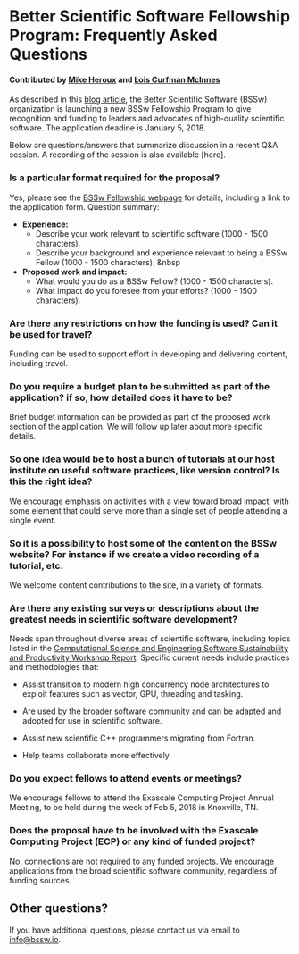 # Better Scientific Software Fellowship Program: Frequently Asked Questions

#### Contributed by [Mike Heroux](https://github.com/maherou) and [Lois Curfman McInnes](https://github.com/curfman)

As described in this [blog article](https://bssw.io/blog_posts/applications-open-for-new-bssw-fellowship-program-q-a-webinar-on-dec-12-2017), the Better Scientific Software (BSSw) organization is launching a new BSSw Fellowship Program to give recognition and funding to leaders and advocates of high-quality scientific software.  The application deadine is January 5, 2018.

Below are questions/answers that summarize discussion in a recent Q&A session.  A recording of the session is also available [here].

### Is a particular format required for the proposal?

Yes, please see the [BSSw Fellowship webpage](https://bssw.io/pages/bssw-fellowship-program) for details, including a link to the application form.  Question summary:
  - **Experience:**
    - Describe your work relevant to scientific software (1000 - 1500 characters).
    - Describe your background and experience relevant to being a BSSw Fellow (1000 - 1500 characters).
&nbsp
  - **Proposed work and impact:**
    - What would you do as a BSSw Fellow? (1000 - 1500 characters).
    - What impact do you foresee from your efforts? (1000 - 1500 characters).

### Are there any restrictions on how the funding is used? Can it be used for travel?

Funding can be used to support effort in developing and delivering content, including travel.

### Do you require a budget plan to be submitted as part of the application? if so, how detailed does it have to be?
Brief budget information can be provided as part of the proposed work section of the application.  We will follow up later about more specific details.

### So one idea would be to host a bunch of tutorials at our host institute on useful software practices, like version control? Is this the right idea?

We encourage emphasis on activities with a view toward broad impact, with some element that could serve more than a single set of people attending a single event.

### So it is a possibility to host some of the content on the BSSw website?  For instance if we create a video recording of a tutorial, etc.

We welcome content contributions to the site, in a variety of formats.

### Are there any existing surveys or descriptions about the greatest needs in scientific software development?

Needs span throughout diverse areas of scientific software, including topics listed in the [Computational Science and Engineering Software Sustainability and Productivity Workshop Report](https://www.nitrd.gov/PUBS/CSESSPWorkshopReport.pdf). Specific current needs include practices and methodologies that:

- Assist transition to modern high concurrency node architectures to exploit features such as vector, GPU, threading and tasking.

- Are used by the broader software community and can be adapted and adopted for use in scientific software.
    
- Assist new scientific C++ programmers migrating from Fortran.
    
- Help teams collaborate more effectively.

### Do you expect fellows to attend events or meetings?

We encourage fellows to attend the Exascale Computing Project Annual Meeting, to be held during the week of Feb 5, 2018 in Knoxville, TN.

### Does the proposal have to be involved with the Exascale Computing Project (ECP) or any kind of funded project?

No, connections are not required to any funded projects.  We encourage applications from the broad scientific software community, regardless of funding sources.


## Other questions?  
If you have additional questions, please contact us via email to [info@bssw.io](mailto:info@bssw.io).

<!---
Publish: yes
Categories: collaboration
Topics: projects and organizations
Tags: bssw-article
Level: 2
Prerequisites: default
Aggregate: none
--->
